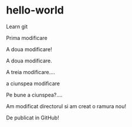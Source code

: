 # hello-world
Learn git

Prima modificare


A doua modificare!

A doua modificare.

A treia modificare....


a ciunspea modificare

Pe bune a ciunspea?....


Am modificat directorul si am creat o ramura nou!

De publicat in GitHub!